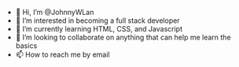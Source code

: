 - 👋 Hi, I’m @JohnnyWLan
- 👀 I’m interested in  becoming a full stack developer
- 🌱 I’m currently learning HTML, CSS, and Javascript
- 💞️ I’m looking to collaborate on  anything that can help me learn the basics
- 📫 How to reach me by email

<!---
JohnnyWLan/JohnnyWLan is a ✨ special ✨ repository because its `README.md` (this file) appears on your GitHub profile.
You can click the Preview link to take a look at your changes.
--->
